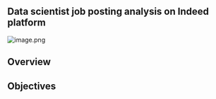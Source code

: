 ## Data scientist job posting analysis on Indeed platform

![image.png](https://github.com/Aimee-Le/indeed_job_analysis/blob/main/indeedlogo.png)

## Overview


## Objectives
